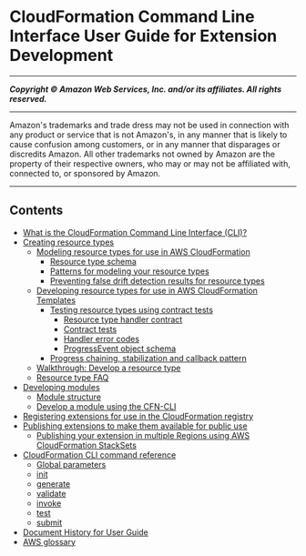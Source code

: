 # CloudFormation Command Line Interface User Guide for Extension Development

-----
*****Copyright &copy; Amazon Web Services, Inc. and/or its affiliates. All rights reserved.*****

-----
Amazon's trademarks and trade dress may not be used in 
     connection with any product or service that is not Amazon's, 
     in any manner that is likely to cause confusion among customers, 
     or in any manner that disparages or discredits Amazon. All other 
     trademarks not owned by Amazon are the property of their respective
     owners, who may or may not be affiliated with, connected to, or 
     sponsored by Amazon.

-----
## Contents
+ [What is the CloudFormation Command Line Interface (CLI)?](what-is-cloudformation-cli.md)
+ [Creating resource types](resource-types.md)
   + [Modeling resource types for use in AWS CloudFormation](resource-type-model.md)
      + [Resource type schema](resource-type-schema.md)
      + [Patterns for modeling your resource types](resource-type-howtos.md)
      + [Preventing false drift detection results for resource types](resource-type-model-false-drift.md)
   + [Developing resource types for use in AWS CloudFormation Templates](resource-type-develop.md)
      + [Testing resource types using contract tests](resource-type-test.md)
         + [Resource type handler contract](resource-type-test-contract.md)
         + [Contract tests](contract-tests.md)
         + [Handler error codes](resource-type-test-contract-errors.md)
         + [ProgressEvent object schema](resource-type-test-progressevent.md)
      + [Progress chaining, stabilization and callback pattern](resource-type-develop-stabilize.md)
   + [Walkthrough: Develop a resource type](resource-type-walkthrough.md)
   + [Resource type FAQ](resource-type-faq.md)
+ [Developing modules](modules.md)
   + [Module structure](modules-structure.md)
   + [Develop a module using the CFN-CLI](modules-develop.md)
+ [Registering extensions for use in the CloudFormation registry](resource-type-register.md)
+ [Publishing extensions to make them available for public use](publish-extension.md)
   + [Publishing your extension in multiple Regions using AWS CloudFormation StackSets](publish-extension-stacksets.md)
+ [CloudFormation CLI command reference](resource-type-cli.md)
   + [Global parameters](resource-type-cli-global-parameters.md)
   + [init](resource-type-cli-init.md)
   + [generate](resource-type-cli-generate.md)
   + [validate](resource-type-cli-validate.md)
   + [invoke](resource-type-cli-invoke.md)
   + [test](resource-type-cli-test.md)
   + [submit](resource-type-cli-submit.md)
+ [Document History for User Guide](doc-history.md)
+ [AWS glossary](glossary.md)
